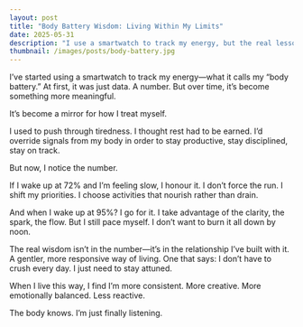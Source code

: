 ```yaml
---
layout: post
title: "Body Battery Wisdom: Living Within My Limits"
date: 2025-05-31
description: "I use a smartwatch to track my energy, but the real lesson is in how I treat myself."
thumbnail: /images/posts/body-battery.jpg
---
```


I’ve started using a smartwatch to track my energy—what it calls my “body battery.” At first, it was just data. A number. But over time, it’s become something more meaningful.

It’s become a mirror for how I treat myself.

I used to push through tiredness. I thought rest had to be earned. I’d override signals from my body in order to stay productive, stay disciplined, stay on track.

But now, I notice the number.

If I wake up at 72% and I’m feeling slow, I honour it. I don’t force the run. I shift my priorities. I choose activities that nourish rather than drain.

And when I wake up at 95%? I go for it. I take advantage of the clarity, the spark, the flow. But I still pace myself. I don’t want to burn it all down by noon.

The real wisdom isn’t in the number—it’s in the relationship I’ve built with it. A gentler, more responsive way of living. One that says: I don’t have to crush every day. I just need to stay attuned.

When I live this way, I find I’m more consistent. More creative. More emotionally balanced. Less reactive.

The body knows. I’m just finally listening.
